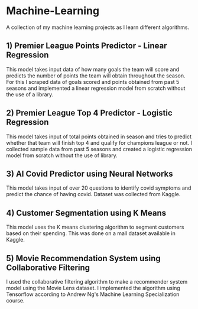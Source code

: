 # Machine-Learning
A collection of my machine learning projects as I learn different algorithms.

## 1) Premier League Points Predictor - Linear Regression
This model takes input data of how many goals the team will score and predicts the number of points the team will obtain throughout the season. For this I scraped data of goals scored and points obtained from past 5 seasons and implemented a linear regression model from scratch without the use of a library.

## 2) Premier League Top 4 Predictor - Logistic Regression
This model takes input of total points obtained in season and tries to predict whether that team will finish top 4 and qualify for champions league or not. I collected sample data from past 5 seasons and created a logistic regression model from scratch without the use of library.

## 3) AI Covid Predictor using Neural Networks
This model takes input of over 20 questions to identify covid symptoms and predict the chance of having covid. Dataset was collected from Kaggle.

## 4) Customer Segmentation using K Means
This model uses the K means clustering algorithm to segment customers based on their spending. This was done on a mall dataset available in Kaggle.

## 5) Movie Recommendation System using Collaborative Filtering
I used the collaborative filtering algorithm to make a recommender system model using the Movie Lens dataset. I implemented the algorithm using Tensorflow according to Andrew Ng's Machine Learning Specialization course.
